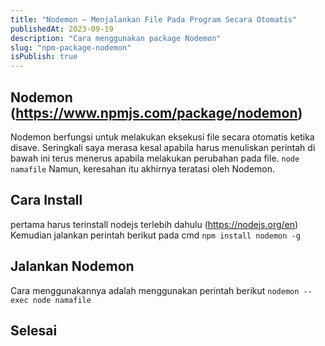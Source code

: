 ```yaml
---
title: "Nodemon — Menjalankan File Pada Program Secara Otomatis"
publishedAt: 2023-09-19
description: "Cara menggunakan package Nodemon"
slug: "npm-package-nodemon"
isPublish: true
---
```


## Nodemon (https://www.npmjs.com/package/nodemon)

Nodemon berfungsi untuk melakukan eksekusi file secara otomatis ketika disave.
Seringkali saya merasa kesal apabila harus menuliskan perintah di bawah ini terus menerus apabila melakukan perubahan pada file.
`node namafile`
Namun, keresahan itu akhirnya teratasi oleh Nodemon.

## Cara Install

pertama harus terinstall nodejs terlebih dahulu (https://nodejs.org/en)
Kemudian jalankan perintah berikut pada cmd
`npm install nodemon -g`

## Jalankan Nodemon

Cara menggunakannya adalah menggunakan perintah berikut
`nodemon --exec node namafile`

## Selesai